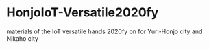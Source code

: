 # HonjoIoT-Versatile2020fy
materials of the IoT versatile hands 2020fy on for Yuri-Honjo city and Nikaho city
